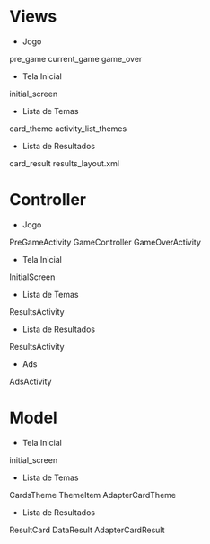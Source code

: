 # Views 

- Jogo

pre_game
current_game
game_over

- Tela Inicial 

initial_screen

- Lista de Temas

card_theme
activity_list_themes

- Lista de Resultados

card_result
results_layout.xml

# Controller

- Jogo

PreGameActivity
GameController
GameOverActivity

- Tela Inicial 

InitialScreen

- Lista de Temas

ResultsActivity


- Lista de Resultados

ResultsActivity

- Ads

AdsActivity

# Model


- Tela Inicial 

initial_screen

- Lista de Temas

CardsTheme
ThemeItem
AdapterCardTheme

- Lista de Resultados

ResultCard
DataResult
AdapterCardResult

